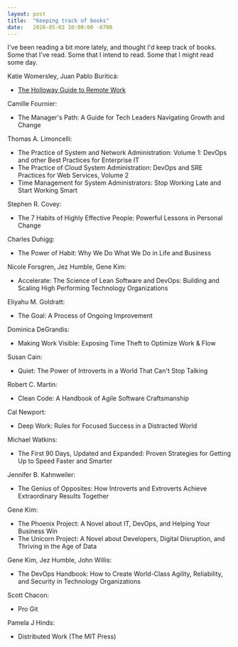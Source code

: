 ```yaml
---
layout: post
title:  "Keeping track of books"
date:   2020-05-02 10:00:00 -0700
---
```


I've been reading a bit more lately, and thought I'd keep track of books. Some that I've read.
Some that I intend to read. Some that I might read some day.

Katie Womersley,
Juan Pablo Buriticá:
* [The Holloway Guide to
Remote Work](https://www.holloway.com/g/remote-work/about)

Camille Fournier:
* The Manager's Path: A Guide for Tech Leaders Navigating Growth and Change

Thomas A. Limoncelli:
* The Practice of System and Network Administration: Volume 1: DevOps and other Best Practices for Enterprise IT
* The Practice of Cloud System Administration: DevOps and SRE Practices for Web Services, Volume 2
* Time Management for System Administrators: Stop Working Late and Start Working Smart

Stephen R. Covey:
* The 7 Habits of Highly Effective People: Powerful Lessons in Personal Change

Charles Duhigg:
* The Power of Habit: Why We Do What We Do in Life and Business

Nicole Forsgren,
Jez Humble,
Gene Kim:
* Accelerate: The Science of Lean Software and DevOps: Building and Scaling High Performing Technology Organizations

Eliyahu M. Goldratt:
* The Goal: A Process of Ongoing Improvement

Dominica DeGrandis:
* Making Work Visible: Exposing Time Theft to Optimize Work & Flow

Susan Cain:
* Quiet: The Power of Introverts in a World That Can't Stop Talking

Robert C. Martin:
* Clean Code: A Handbook of Agile Software Craftsmanship

Cal Newport:
* Deep Work: Rules for Focused Success in a Distracted World

Michael Watkins:
* The First 90 Days, Updated and Expanded: Proven Strategies for Getting Up to Speed Faster and Smarter

Jennifer B. Kahnweiler:
* The Genius of Opposites: How Introverts and Extroverts Achieve Extraordinary Results Together

Gene Kim:
* The Phoenix Project: A Novel about IT, DevOps, and Helping Your Business Win
* The Unicorn Project: A Novel about Developers, Digital Disruption, and Thriving in the Age of Data

Gene Kim,
Jez Humble,
John Willis:
* The DevOps Handbook: How to Create World-Class Agility, Reliability, and Security in Technology Organizations

Scott Chacon:
* Pro Git

Pamela J Hinds:
* Distributed Work (The MIT Press)
